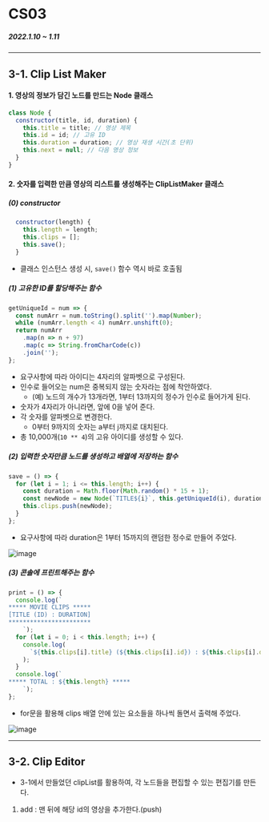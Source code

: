 # CS03

##### 2022.1.10 ~ 1.11

---

## 3-1. Clip List Maker

#### 1. 영상의 정보가 담긴 노드를 만드는 Node 클래스

```js
class Node {
  constructor(title, id, duration) {
    this.title = title; // 영상 제목
    this.id = id; // 고유 ID
    this.duration = duration; // 영상 재생 시간(초 단위)
    this.next = null; // 다음 영상 정보
  }
}
```

#### 2. 숫자를 입력한 만큼 영상의 리스트를 생성해주는 ClipListMaker 클래스

##### (0) constructor

```js
  constructor(length) {
    this.length = length;
    this.clips = [];
    this.save();
  }
```

- 클래스 인스턴스 생성 시, `save()` 함수 역시 바로 호출됨

##### (1) 고유한 ID를 할당해주는 함수

```js
getUniqueId = num => {
  const numArr = num.toString().split('').map(Number);
  while (numArr.length < 4) numArr.unshift(0);
  return numArr
    .map(n => n + 97)
    .map(c => String.fromCharCode(c))
    .join('');
};
```

- 요구사항에 따라 아이디는 4자리의 알파벳으로 구성된다.
- 인수로 들어오는 num은 중복되지 않는 숫자라는 점에 착안하였다.
  - (예) 노드의 개수가 13개라면, 1부터 13까지의 정수가 인수로 들어가게 된다.
- 숫자가 4자리가 아니라면, 앞에 0을 넣어 준다.
- 각 숫자를 알파벳으로 변경한다.
  - 0부터 9까지의 숫자는 a부터 j까지로 대치된다.
- 총 10,000개(`10 ** 4`)의 고유 아이디를 생성할 수 있다.

##### (2) 입력한 숫자만큼 노드를 생성하고 배열에 저장하는 함수

```js
save = () => {
  for (let i = 1; i <= this.length; i++) {
    const duration = Math.floor(Math.random() * 15 + 1);
    const newNode = new Node(`TITLE${i}`, this.getUniqueId(i), duration);
    this.clips.push(newNode);
  }
};
```

- 요구사항에 따라 duration은 1부터 15까지의 랜덤한 정수로 만들어 주었다.

![image](https://user-images.githubusercontent.com/85419343/148751890-444796af-c931-429b-b892-a1f712ab5441.png)

##### (3) 콘솔에 프린트해주는 함수

```js
print = () => {
  console.log(`
***** MOVIE CLIPS *****
[TITLE (ID) : DURATION]
***********************
    `);
  for (let i = 0; i < this.length; i++) {
    console.log(
      `${this.clips[i].title} (${this.clips[i].id}) : ${this.clips[i].duration}`
    );
  }
  console.log(`
***** TOTAL : ${this.length} ***** 
    `);
};
```

- for문을 활용해 clips 배열 안에 있는 요소들을 하나씩 돌면서 출력해 주었다.

![image](https://user-images.githubusercontent.com/85419343/148753453-f8167908-e0ba-4b99-a9f3-834844dd2f2c.png)

---

## 3-2. Clip Editor

- 3-1에서 만들었던 clipList를 활용하여, 각 노드들을 편집할 수 있는 편집기를 만든다.

1. add : 맨 뒤에 해당 id의 영상을 추가한다.(push)
